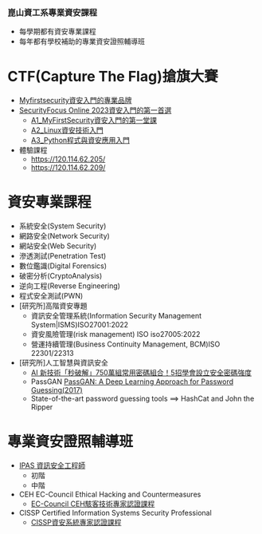### 崑山資工系專業資安課程
- 每學期都有資安專業課程
- 每年都有學校補助的專業資安證照輔導班

# CTF(Capture The Flag)搶旗大賽
- [Myfirstsecurity資安入門的專業品牌](https://github.com/myfirstsecurity2020)
- [SecurityFocus Online 2023資安入門的第一首選](https://github.com/MyFirstSecurity2020/SecurityFoscusOnline2023)
  - [A1_MyFirstSecurity資安入門的第一堂課](https://github.com/MyFirstSecurity2020/20230301)
  - [A2_Linux資安技術入門](https://github.com/MyFirstSecurity2020/20230302)
  - [A3_Python程式與資安應用入門 ](https://github.com/MyFirstSecurity2020/SF2023A3)
- 體驗課程
  - https://120.114.62.205/
  - https://120.114.62.209/
# 資安專業課程
- 系統安全(System Security)
- 網路安全(Network Security)
- 網站安全(Web Security)
- 滲透測試(Penetration Test)
- 數位鑑識(Digital Forensics)
- 破密分析(CryptoAnalysis)
- 逆向工程(Reverse Engineering)
- 程式安全測試(PWN)
- [研究所]高階資安專題
  - 資訊安全管理系統(Information Security Management System|ISMS)ISO27001:2022
  - 資安風險管理(risk management) ISO iso27005:2022
  - 營運持續管理(Business Continuity Management, BCM)ISO 22301/22313
- [研究所]人工智慧與資訊安全
  - [AI 新技術「秒破解」750萬組常用密碼組合！5招學會設立安全密碼強度](https://3c.ltn.com.tw/news/52706)
  - PassGAN [PassGAN: A Deep Learning Approach for Password Guessing(2017)](https://arxiv.org/abs/1709.00440)
  - State-of-the-art password guessing tools ==>  HashCat and John the Ripper

# 專業資安證照輔導班
- [IPAS 資訊安全工程師](https://www.ipas.org.tw/ISE)
  - 初階
  - 中階
- CEH EC-Council Ethical Hacking and Countermeasures
  - [EC-Council CEH駭客技術專家認證課程](https://www.uuu.com.tw/Course/Show/300/EC-Council-CEH%E9%A7%AD%E5%AE%A2%E6%8A%80%E8%A1%93%E5%B0%88%E5%AE%B6%E8%AA%8D%E8%AD%89%E8%AA%B2%E7%A8%8B)
- CISSP Certified Information Systems Security Professional
  - [CISSP資安系統專家認證課程](https://www.uuu.com.tw/Course/Show/47/CISSP-%E8%B3%87%E5%AE%89%E7%B3%BB%E7%B5%B1%E5%B0%88%E5%AE%B6%E8%AA%8D%E8%AD%89%E8%AA%B2%E7%A8%8B)
 


<!--
**KsuSecurity/KsuSecurity** is a ✨ _special_ ✨ repository because its `README.md` (this file) appears on your GitHub profile.

Here are some ideas to get you started:

- 🔭 I’m currently working on ...
- 🌱 I’m currently learning ...
- 👯 I’m looking to collaborate on ...
- 🤔 I’m looking for help with ...
- 💬 Ask me about ...
- 📫 How to reach me: ...
- 😄 Pronouns: ...
- ⚡ Fun fact: ...
-->
